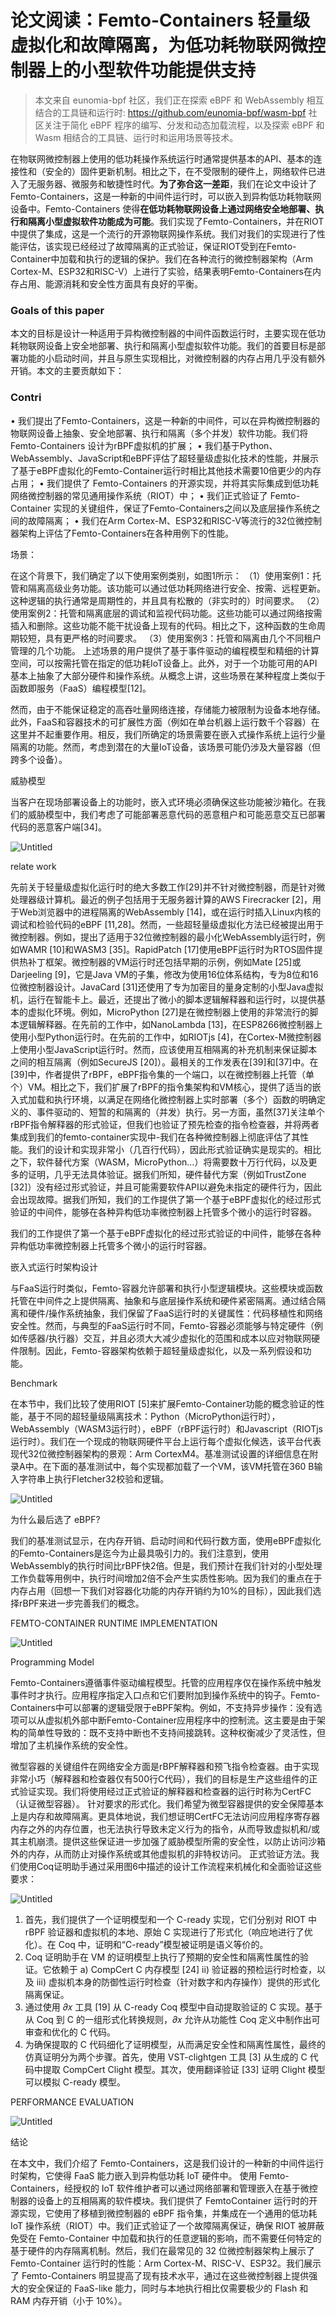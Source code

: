 # 论文阅读：Femto-Containers 轻量级虚拟化和故障隔离，为低功耗物联网微控制器上的小型软件功能提供支持

> 本文来自 eunomia-bpf 社区，我们正在探索 eBPF 和 WebAssembly 相互结合的工具链和运行时: <https://github.com/eunomia-bpf/wasm-bpf> 社区关注于简化 eBPF 程序的编写、分发和动态加载流程，以及探索 eBPF 和 Wasm 相结合的工具链、运行时和运用场景等技术。

在物联网微控制器上使用的低功耗操作系统运行时通常提供基本的API、基本的连接性和（安全的）固件更新机制。相比之下，在不受限制的硬件上，网络软件已进入了无服务器、微服务和敏捷性时代。**为了弥合这一差距**，我们在论文中设计了 Femto-Containers，这是一种新的中间件运行时，可以嵌入到异构低功耗物联网设备中。Femto-Containers 使得**在低功耗物联网设备上通过网络安全地部署、执行和隔离小型虚拟软件功能成为可能**。我们实现了Femto-Containers，并在RIOT中提供了集成，这是一个流行的开源物联网操作系统。我们对我们的实现进行了性能评估，该实现已经经过了故障隔离的正式验证，保证RIOT受到在Femto-Container中加载和执行的逻辑的保护。我们在各种流行的微控制器架构（Arm Cortex-M、ESP32和RISC-V）上进行了实验，结果表明Femto-Containers在内存占用、能源消耗和安全性方面具有良好的平衡。

### Goals of this paper

本文的目标是设计一种适用于异构微控制器的中间件函数运行时，主要实现在低功耗物联网设备上安全地部署、执行和隔离小型虚拟软件功能。我们的首要目标是部署功能的小启动时间，并且与原生实现相比，对微控制器的内存占用几乎没有额外开销。本文的主要贡献如下：

### Contri

• 我们提出了Femto-Containers，这是一种新的中间件，可以在异构微控制器的物联网设备上抽象、安全地部署、执行和隔离（多个并发）软件功能。我们将 Femto-Containers 设计为rBPF虚拟机的扩展；
• 我们基于Python、WebAssembly、JavaScript和eBPF评估了超轻量级虚拟化技术的性能，并展示了基于eBPF虚拟化的Femto-Container运行时相比其他技术需要10倍更少的内存占用；
• 我们提供了 Femto-Containers 的开源实现，并将其实际集成到低功耗网络微控制器的常见通用操作系统（RIOT）中；
• 我们正式验证了 Femto-Container 实现的关键组件，保证了Femto-Containers之间以及底层操作系统之间的故障隔离；
• 我们在Arm Cortex-M、ESP32和RISC-V等流行的32位微控制器架构上评估了Femto-Containers在各种用例下的性能。

场景：

在这个背景下，我们确定了以下使用案例类别，如图1所示：
（1）使用案例1：托管和隔离高级业务功能。该功能可以通过低功耗网络进行安全、按需、远程更新。这种逻辑的执行通常是周期性的，并且具有松散的（非实时的）时间要求。
（2）使用案例2：托管和隔离底层的调试和监视代码功能。这些功能可以通过网络按需插入和删除。这些功能不能干扰设备上现有的代码。相比之下，这种函数的生命周期较短，具有更严格的时间要求。
（3）使用案例3：托管和隔离由几个不同租户管理的几个功能。
上述场景的用户提供了基于事件驱动的编程模型和精细的计算空间，可以按需托管在指定的低功耗IoT设备上。此外，对于一个功能可用的API基本上抽象了大部分硬件和操作系统。从概念上讲，这些场景在某种程度上类似于函数即服务（FaaS）编程模型[12]。

然而，由于不能保证稳定的高吞吐量网络连接，存储能力被限制为设备本地存储。此外，FaaS和容器技术的可扩展性方面（例如在单台机器上运行数千个容器）在这里并不起重要作用。相反，我们所确定的场景需要在嵌入式操作系统上运行少量隔离的功能。然而，考虑到潜在的大量IoT设备，该场景可能仍涉及大量容器（但跨多个设备）。

威胁模型

当客户在现场部署设备上的功能时，嵌入式环境必须确保这些功能被沙箱化。在我们的威胁模型中，我们考虑了可能部署恶意代码的恶意租户和可能恶意交互已部署代码的恶意客户端[34]。

![Untitled](Femto-Containers%20Lightweight%20Virtualization%20and%20Fa%20b0d8e45c41d4425097730c9f83f3c5a5/Untitled.png)

relate work

先前关于轻量级虚拟化运行时的绝大多数工作[29]并不针对微控制器，而是针对微处理器级计算机。最近的例子包括用于无服务器计算的AWS Firecracker [2]，用于Web浏览器中的进程隔离的WebAssembly [14]，或在运行时插入Linux内核的调试和检验代码的eBPF [11,28]。然而，一些超轻量级虚拟化方法已经被提出用于微控制器。例如，提出了适用于32位微控制器的最小化WebAssembly运行时，例如WAMR [10]和WASM3 [35]。RapidPatch [17]使用eBPF运行时为RTOS固件提供热补丁框架。微控制器的VM运行时还包括早期的示例，例如Mate [25]或Darjeeling [9]，它是Java VM的子集，修改为使用16位体系结构，专为8位和16位微控制器设计。JavaCard [31]还使用了专为加密目的量身定制的小型Java虚拟机，运行在智能卡上。最近，还提出了微小的脚本逻辑解释器和运行时，以提供基本的虚拟化环境。例如，MicroPython [27]是在微控制器上使用的非常流行的脚本逻辑解释器。在先前的工作中，如NanoLambda [13]，在ESP8266微控制器上使用小型Python运行时。在先前的工作中，如RIOTjs [4]，在Cortex-M微控制器上使用小型JavaScript运行时。然而，应该使用互相隔离的补充机制来保证脚本之间的相互隔离（例如SecureJS [20]）。最相关的工作发表在[39]和[37]中。在[39]中，作者提供了rBPF，eBPF指令集的一个端口，以在微控制器上托管（单个）VM。相比之下，我们扩展了rBPF的指令集架构和VM核心，提供了适当的嵌入式加载和执行环境，以满足在网络化微控制器上实时部署（多个）函数的明确定义的、事件驱动的、短暂的和隔离的（并发）执行。另一方面，虽然[37]关注单个rBPF指令解释器的形式验证，但我们也验证了预先检查的指令检查器，并将两者集成到我们的femto-container实现中-我们在各种微控制器上彻底评估了其性能。我们的设计和实现非常小（几百行代码），因此形式验证确实是现实的。相比之下，软件替代方案（WASM，MicroPython...）将需要数十万行代码，以及更多的证明，几乎无法具体验证。据我们所知，硬件替代方案（例如TrustZone [32]）没有经过形式验证，并且可能需要软件API以避免未指定的硬件行为，因此会出现故障。据我们所知，我们的工作提供了第一个基于eBPF虚拟化的经过形式验证的中间件，能够在各种异构低功率微控制器上托管多个微小的运行时容器。

我们的工作提供了第一个基于eBPF虚拟化的经过形式验证的中间件，能够在各种异构低功率微控制器上托管多个微小的运行时容器。

嵌入式运行时架构设计

与FaaS运行时类似，Femto-容器允许部署和执行小型逻辑模块。这些模块或函数托管在中间件之上提供隔离、抽象和与底层操作系统和硬件紧密隔离。通过结合隔离和硬件/操作系统抽象，我们保留了FaaS运行时的关键属性：代码移植性和网络安全性。然而，与典型的FaaS运行时不同，Femto-容器必须能够与特定硬件（例如传感器/执行器）交互，并且必须大大减少虚拟化的范围和成本以应对物联网硬件限制。因此，Femto-容器架构依赖于超轻量级虚拟化，以及一系列假设和功能。

Benchmark

在本节中，我们比较了使用RIOT [5]来扩展Femto-Container功能的概念验证的性能，基于不同的超轻量级隔离技术：Python（MicroPython运行时），WebAssembly（WASM3运行时），eBPF（rBPF运行时）和Javascript（RIOTjs运行时）。我们在一个现成的物联网硬件平台上运行每个虚拟化候选，该平台代表现代32位微控制器架构的景观：Arm CortexM4。基准测试设置的详细信息在附录A中。在下面的基准测试中，每个实现都加载了一个VM，该VM托管在360 B输入字符串上执行Fletcher32校验和逻辑。

![Untitled](Femto-Containers%20Lightweight%20Virtualization%20and%20Fa%20b0d8e45c41d4425097730c9f83f3c5a5/Untitled%201.png)

为什么最后选了 eBPF?

我们的基准测试显示，在内存开销、启动时间和代码行数方面，使用eBPF虚拟化的Femto-Containers是迄今为止最具吸引力的。我们注意到，使用WebAssembly的执行时间比rBPF快2倍。但是，我们预计在我们针对的小型处理工作负载等用例中，执行时间增加2倍不会产生实质性影响。因为我们的重点在于内存占用（回想一下我们对容器化功能的内存开销约为10%的目标），因此我们选择rBPF来进一步完善我们的概念。

FEMTO-CONTAINER RUNTIME IMPLEMENTATION

![Untitled](Femto-Containers%20Lightweight%20Virtualization%20and%20Fa%20b0d8e45c41d4425097730c9f83f3c5a5/Untitled%202.png)

Programming Model

Femto-Containers遵循事件驱动编程模型。托管的应用程序仅在操作系统中触发事件时才执行。应用程序指定入口点和它们要附加到操作系统中的钩子。Femto-Containers中可以部署的逻辑受限于eBPF架构。例如，不支持异步操作：没有选项可以从虚拟机外部中断Femto-Container应用程序中的控制流。这主要是由于架构的简单性导致的：既不支持中断也不支持间接跳转。这种权衡减少了灵活性，但增加了主机操作系统的安全性。

微型容器的关键组件在网络安全方面是rBPF解释器和预飞指令检查器。由于实现非常小巧（解释器和检查器仅有500行C代码），我们的目标是生产这些组件的正式验证实现。我们将使用经过正式验证的解释器和检查器的运行时称为CertFC（认证微型容器）。
针对要求的形式化。我们希望为微型容器提供的安全保障基本上是内存和故障隔离。更具体地说，我们想证明CertFC无法访问应用程序寄存器内存之外的内存位置，也无法执行导致未定义行为的指令，从而导致虚拟机和/或其主机崩溃。提供这些保证进一步加强了威胁模型所需的安全性，以防止访问沙箱外的内存，从而防止对操作系统或其他虚拟机的非特权访问。
正式验证方法。我们使用Coq证明助手通过采用图6中描述的设计工作流程来机械化和全面验证这些要求：

![Untitled](Femto-Containers%20Lightweight%20Virtualization%20and%20Fa%20b0d8e45c41d4425097730c9f83f3c5a5/Untitled%203.png)

1. 首先，我们提供了一个证明模型和一个 C-ready 实现，它们分别对 RIOT 中 rBPF 验证器和虚拟机的本地、原始 C 实现进行了形式化（响应地进行了优化）。在 Coq 中，证明和“C-ready”模型被证明是语义等价的。
2. Coq 证明助手在 VM 的证明模型上执行了预期的安全性和隔离性属性的验证。它依赖于 a) CompCert C 内存模型 [24] ii) 验证器的预检运行时检查，以及 iii) 虚拟机本身的防御性运行时检查（针对数字和内存操作）提供的形式化隔离保证。
3. 通过使用 𝜕𝑥 工具 [19] 从 C-ready Coq 模型中自动提取验证的 C 实现。基于从 Coq 到 C 的一组形式化转换规则，𝜕𝑥 允许从功能性 Coq 定义中制作出可审查和优化的 C 代码。
4. 为确保提取的 C 代码细化了证明模型，从而满足安全性和隔离性属性，最终的仿真证明分为两个步骤。首先，使用 VST-clightgen 工具 [3] 从生成的 C 代码中提取 CompCert Clight 模型。其次，使用翻译验证 [33] 证明 Clight 模型可以模拟 C-ready 模型。

PERFORMANCE EVALUATION

![Untitled](Femto-Containers%20Lightweight%20Virtualization%20and%20Fa%20b0d8e45c41d4425097730c9f83f3c5a5/Untitled%204.png)

结论

在本文中，我们介绍了 Femto-Containers，这是我们设计的一种新的中间件运行时架构，它使得 FaaS 能力嵌入到异构低功耗 IoT 硬件中。
使用 Femto-Containers，经授权的 IoT 软件维护者可以通过网络部署和管理嵌入在基于微控制器的设备上的互相隔离的软件模块。我们提供了 FemtoContainer 运行时的开源实现，它使用了移植到微控制器的 eBPF 指令集，并集成在一个通用的低功耗 IoT 操作系统（RIOT）中。我们正式验证了一个故障隔离保证，确保 RIOT 被屏蔽免受在 Femto-Container 中加载和执行的任意逻辑的影响，而不需要任何特定的基于硬件的内存隔离机制。然后，我们在最常见的 32 位微控制器架构上展示了 Femto-Container 运行时的性能：Arm Cortex-M、RISC-V、ESP32。我们展示了 Femto-Containers 明显提高了现有技术水平，通过在这些微控制器上提供强大的安全保证的 FaaS-like 能力，同时与本地执行相比仅需要极少的 Flash 和 RAM 内存开销（小于 10%）。